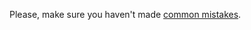 Please, make sure you haven't made [common mistakes](https://kottans.org/documentation/docs/doc/code-review#friends-app).
